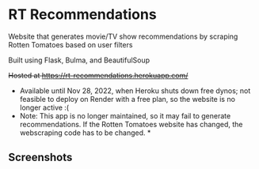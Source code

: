 # RT Recommendations

Website that generates movie/TV show recommendations by scraping Rotten Tomatoes based on user filters

Built using Flask, Bulma, and BeautifulSoup

~~Hosted at https://rt-recommendations.herokuapp.com/~~

- Available until Nov 28, 2022, when Heroku shuts down free dynos; not feasible to deploy on Render with a free plan,
  so the website is no longer active :(
- Note: This app is no longer maintained, so it may fail to generate recommendations. If the Rotten Tomatoes website has changed, the webscraping code has to be changed. \*

## Screenshots
